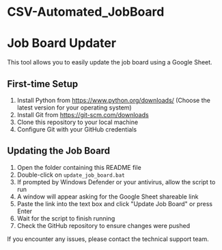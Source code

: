 # CSV-Automated_JobBoard
# Job Board Updater

This tool allows you to easily update the job board using a Google Sheet.

## First-time Setup

1. Install Python from https://www.python.org/downloads/ (Choose the latest version for your operating system)
2. Install Git from https://git-scm.com/downloads
3. Clone this repository to your local machine
4. Configure Git with your GitHub credentials

## Updating the Job Board

1. Open the folder containing this README file
2. Double-click on `update_job_board.bat`
3. If prompted by Windows Defender or your antivirus, allow the script to run
4. A window will appear asking for the Google Sheet shareable link
5. Paste the link into the text box and click "Update Job Board" or press Enter
6. Wait for the script to finish running
7. Check the GitHub repository to ensure changes were pushed

If you encounter any issues, please contact the technical support team.